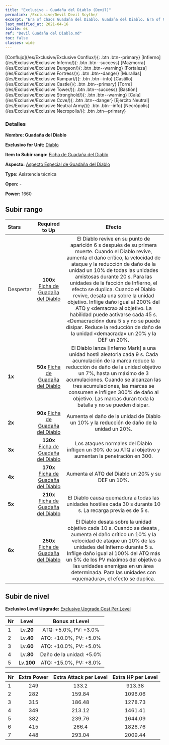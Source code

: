 ```yaml
---
title: "Exclusivo - Guadaña del Diablo (Devil)"
permalink: /Exclusive/Devil Devil Scythe/
excerpt: "Era of Chaos Guadaña del Diablo. Guadaña del Diablo. Era of Chaos Exclusivo Guadaña del Diablo. Diablo Exclusivo."
last_modified_at: 2021-04-16
locale: es
ref: "Devil Guadaña del Diablo.md"
toc: false
classes: wide
---
```

 [Conflujo](/es/Exclusive/Exclusive Conflux/){: .btn .btn--primary} [Infierno](/es/Exclusive/Exclusive Inferno/){: .btn .btn--success} [Mazmorra](/es/Exclusive/Exclusive Dungeon/){: .btn .btn--warning} [Fortaleza](/es/Exclusive/Exclusive Fortress/){: .btn .btn--danger} [Murallas](/es/Exclusive/Exclusive Rampart/){: .btn .btn--info} [Castillo](/es/Exclusive/Exclusive Castle/){: .btn .btn--primary} [Torre](/es/Exclusive/Exclusive Tower/){: .btn .btn--success} [Bastión](/es/Exclusive/Exclusive Stronghold/){: .btn .btn--warning} [Cala](/es/Exclusive/Exclusive Cove/){: .btn .btn--danger} [Ejército Neutral](/es/Exclusive/Exclusive Neutral Army/){: .btn .btn--info} [Necrópolis](/es/Exclusive/Exclusive Necropolis/){: .btn .btn--primary} 

### Detalles
 **Nombre: Guadaña del Diablo** 

 **Exclusivo for Unit:** [Diablo](/es/units/Devil/) 

 **Item to Subir rango:** [Ficha de Guadaña del Diablo](/es/Items/con_984/)

 **Aspecto:** [Aspecto Especial de Guadaña del Diablo](/es/Items/con_652/)

 **Type:** Asistencia técnica

 **Open:** -

 **Power:** 1660

## Subir rango

  |     Stars    |  Required to Up | Efecto |
  |:-------------|:---------------:|:---------------:|
  |  Despertar  | **100x** [Ficha de Guadaña del Diablo](/es/Items/con_984/) | El Diablo revive en su punto de aparición 6 s después de su primera muerte. Cuando el Diablo revive, aumenta el daño crítico, la velocidad de ataque y la reducción de daño de la unidad un 10% de todas las unidades amistosas durante 20 s. Para las unidades de la facción de Infierno, el efecto se duplica. Cuando el Diablo revive, desata una <Revenge> sobre la unidad objetivo. <Revenge> Inflige daño igual al 200% del ATQ y «demacra» al objetivo. La habilidad puede activarse cada 45 s. «Demacración» dura 5 s y no se puede disipar. Reduce la reducción de daño de la unidad «demacrada» un 20% y la DEF un 20%. |
  | **1x** <i class="fas fa-star"/> | **50x** [Ficha de Guadaña del Diablo](/es/Items/con_984/) | El Diablo lanza [Inferno Mark] a una unidad hostil aleatoria cada 9 s. Cada acumulación de la marca reduce la reducción de daño de la unidad objetivo un 7%, hasta un máximo de 3 acumulaciones. Cuando se alcanzan las tres acumulaciones, las marcas se consumen e infligen 300% de daño al objetivo. Las marcas duran toda la batalla y no se pueden disipar. |
  | **2x** <i class="fas fa-star"/> | **90x** [Ficha de Guadaña del Diablo](/es/Items/con_984/) | Aumenta el daño de la unidad de Diablo un 10% y la reducción de daño de la unidad un 20%. |
  | **3x** <i class="fas fa-star"/> | **130x** [Ficha de Guadaña del Diablo](/es/Items/con_984/) | Los ataques normales del Diablo infligen un 30% de su ATQ al objetivo y aumentan la penetración en 300. |
  | **4x** <i class="fas fa-star"/> | **170x** [Ficha de Guadaña del Diablo](/es/Items/con_984/) | Aumenta el ATQ del Diablo un 20% y su DEF un 10%. |
  | **5x** <i class="fas fa-star"/> | **210x** [Ficha de Guadaña del Diablo](/es/Items/con_984/) | El Diablo causa quemadura a todas las unidades hostiles cada 30 s durante 10 s. La recarga previa es de 5 s. |
  | **6x** <i class="fas fa-star"/> | **250x** [Ficha de Guadaña del Diablo](/es/Items/con_984/) | El Diablo desata <Inferno of Torture> sobre la unidad objetivo cada 10 s. Cuando se desata <Inferno of Torture>, aumenta el daño crítico un 10% y la velocidad de ataque un 10% de las unidades del Infierno durante 5 s. <Inferno of Torture> Inflige daño igual al 100% del ATQ más un 5% de los PV máximos del objetivo a las unidades enemigas en un área determinada. Para las unidades con «quemadura», el efecto se duplica. |


## Subir de nivel
 **Exclusivo Level Upgrade:** [Exclusive Upgrade Cost Per Level](/Exclusive/ExclusiveUpgradeCostPerLevel/)

  |  Nr  |   Level  | Bonus at Level |
  |:-----|:--------:|:--------------:|
  | 1 | Lv.**20** | ATQ: +5.0%, PV: +3.0% |
  | 2 | Lv.**40** | ATQ: +10.0%, PV: +5.0% |
  | 3 | Lv.**60** | ATQ: +10.0%, PV: +5.0% |
  | 4 | Lv.**80** | Daño de la unidad: +5.0% |
  | 5 | Lv.**100** | ATQ: +15.0%, PV: +8.0% |


  |  Nr  |  Extra Power | Extra Attack per Level | Extra HP per Level |
  |:-----|:--------:|:--------:|:--------:|
  | 1 | 249 | 133.2 | 913.38 |
  | 2 | 282 | 159.84 | 1096.06 |
  | 3 | 315 | 186.48 | 1278.73 |
  | 4 | 349 | 213.12 | 1461.41 |
  | 5 | 382 | 239.76 | 1644.09 |
  | 6 | 415 | 266.4 | 1826.76 |
  | 7 | 448 | 293.04 | 2009.44 |


